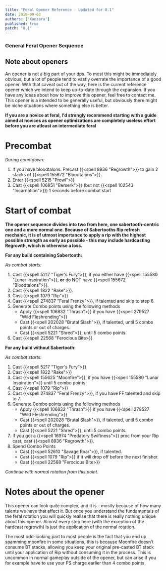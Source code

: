 ```yaml
---
title: "Feral Opener Reference - Updated for 8.1"
date: 2018-09-03
authors: ['Xanzara']
published: true
patch: "8.1"
---
```


### General Feral Opener Sequence

## Note about openers
An opener is not a big part of your dps. To most this might be immediately obvious, but a lot of people tend to vastly overrate the importance of a good opener. With that caveat out of the way, here is the current reference opener which we intend to keep up-to-date through the expansion. If you have any ideas about how to improve this opener, feel free to contact me. This opener is a intended to be generally useful, but obviously there might be niche situations where something else is better.

**If you are a novice at feral, I'd strongly recommend starting with a guide aimed at novices as opener optimizations are completely useless effort before you are atleast an intermediate feral**

# Precombat
*During countdown:*

1. If you have bloodtalons: Precast {{<spell 8936 "Regrowth">}} to gain 2 stacks of {{<spell 155672 "Bloodtalons">}}.
2. Enter {{<spell 5215 "Prowl">}}
3. Cast {{<spell 106951 "Berserk">}} (but not {{<spell 102543 "Incarnation">}}) 1 seconds before combat start

# Start of combat
**The opener sequence divides into two from here, one sabertooth-centric one and a more normal one. Because of Sabertooths Rip refresh mechanic, it is of utmost importance to apply a rip with the highest possible strength as early as possible - this may include hardcasting Regrowth, which is otherwise a loss.**

**For any build containing Sabertooth:**

*As combat starts:*

1. Cast {{<spell 5217 "Tiger's Fury">}}, if you either have {{<spell 155580 "Lunar Inspiration">}}, **or** do NOT have {{<spell 155672 "Bloodtalons">}}.
2. Cast {{<spell 1822 "Rake">}}.
3. Cast {{<spell 1079 "Rip">}}
4. Cast {{<spell 274837 "Feral Frenzy">}}, if talented and skip to step 6.
5. Generate Combo points using the following methods
   * Apply {{<spell 106832 "Thrash">}} if you have {{<spell 279527 "Wild Fleshrending">}}
   * Cast {{<spell 202028 "Brutal Slash">}}, if talented, until 5 combo points or out of charges. 
   * Cast {{<spell 5221 "Shred">}}, until 5 combo points.
6. Cast {{<spell 22568 "Ferocious Bite>}}

**For any build without Sabertooth:**

*As combat starts:*

1. Cast {{<spell 5217 "Tiger's Fury">}}
2. Cast {{<spell 1822 "Rake">}}
3. Cast {{<spell 155625 "Moonfire">}}, if you have {{<spell 155580 "Lunar Inspiration">}} until 5 combo points.
4. Cast {{<spell 1079 "Rip">}}
5. Cast {{<spell 274837 "Feral Frenzy">}}, if you have FF talented and skip to 7.
6. Generate Combo points using the following methods
   * Apply {{<spell 106832 "Thrash">}} if you have {{<spell 279527 "Wild Fleshrending">}}
   * Cast {{<spell 202028 "Brutal Slash">}}, if talented, until 5 combo points or out of charges. 
   * Cast {{<spell 5221 "Shred">}}, until 5 combo points.
7. If you got a {{<spell 16974 "Predatory Swiftness">}} proc from your Rip cast, cast {{<spell 8936 "Regrowth">}}.
8. Spend Combo Points
   * Cast {{<spell 52610 "Savage Roar">}}, if talented.
   * Cast {{<spell 1079 "Rip">}} if it will drop off before the next finisher.
   * Cast {{<spell 22568 "Ferocious Bite>}}

*Continue with normal rotation from this point.*

# Notes about the opener
This opener can look quite complex, and it is - mostly because of how many talents we have that affect it. But once you understand the fundamentals of the feral rotation you will quickly realise that there is really nothing unique about this opener. Almost every step here (with the exception of the hardcast regrowth) is just the application of the normal rotation.

The most odd-looking part to most people is the fact that you end up spamming moonfire in some situations, this is because Moonfire doesn't consume BT stacks, allowing you keep your original pre-casted BT stack until your application of Rip without consuming it in the process. This is uncommon in normal gameplay outside of the opener, but can arise if you for example have to use your PS charge earlier than 4 combo points.

